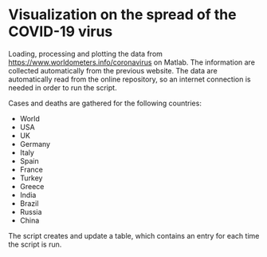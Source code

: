 # Visualization on the spread of the COVID-19 virus
Loading, processing and plotting the data from https://www.worldometers.info/coronavirus on Matlab. The information are collected automatically from the previous website.
The data are automatically read from the online repository, so an internet connection is needed in order to run the script.

Cases and deaths are gathered for the following countries: 
- World 
- USA
- UK 
- Germany
- Italy
- Spain
- France
- Turkey
- Greece
- India 
- Brazil
- Russia
- China

The script creates and update a table, which contains an entry for each time the script is run.

